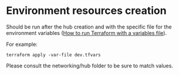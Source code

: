 # Environment resources creation

Should be run after the hub creation and with the specific file for the environment variables ([How to run Terraform with a variables file](https://www.terraform.io/docs/cli/commands/plan.html#var-file-filename)).

For example:
```
terraform apply -var-file dev.tfvars
```

Please consult the networking/hub folder to be sure to match values.